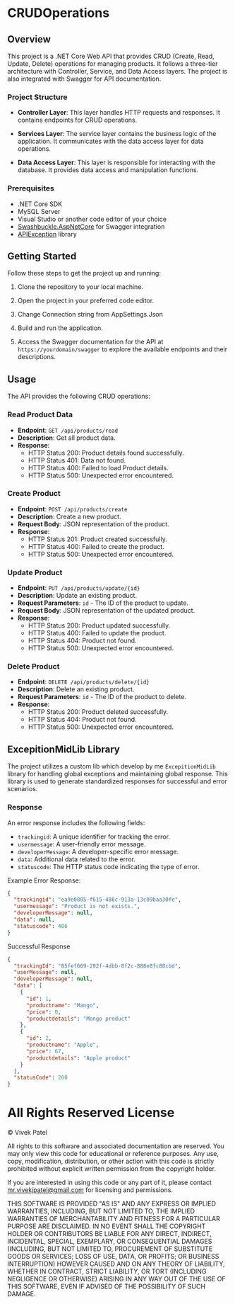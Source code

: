 # CRUDOperations

## Overview

This project is a .NET Core Web API that provides CRUD (Create, Read, Update, Delete) operations for managing products. It follows a three-tier architecture with Controller, Service, and Data Access layers. The project is also integrated with Swagger for API documentation.

### Project Structure

- **Controller Layer**: This layer handles HTTP requests and responses. It contains endpoints for CRUD operations.
  
- **Services Layer**: The service layer contains the business logic of the application. It communicates with the data access layer for data operations.

- **Data Access Layer**: This layer is responsible for interacting with the database. It provides data access and manipulation functions.

### Prerequisites

- .NET Core SDK
- MySQL Server
- Visual Studio or another code editor of your choice
- [Swashbuckle.AspNetCore](https://www.nuget.org/packages/Swashbuckle.AspNetCore) for Swagger integration
- [APIException](#apiexception-library) library

## Getting Started

Follow these steps to get the project up and running:

1. Clone the repository to your local machine.

2. Open the project in your preferred code editor.

3. Change Connection string from AppSettings.Json

4. Build and run the application.

5. Access the Swagger documentation for the API at `https://yourdomain/swagger` to explore the available endpoints and their descriptions.

## Usage

The API provides the following CRUD operations:

### Read Product Data

- **Endpoint**: `GET /api/products/read`
- **Description**: Get all product data.
- **Response**:
  - HTTP Status 200: Product details found successfully.
  - HTTP Status 401: Data not found.
  - HTTP Status 400: Failed to load Product details.
  - HTTP Status 500: Unexpected error encountered.

### Create Product

- **Endpoint**: `POST /api/products/create`
- **Description**: Create a new product.
- **Request Body**: JSON representation of the product.
- **Response**:
  - HTTP Status 201: Product created successfully.
  - HTTP Status 400: Failed to create the product.
  - HTTP Status 500: Unexpected error encountered.

### Update Product

- **Endpoint**: `PUT /api/products/update/{id}`
- **Description**: Update an existing product.
- **Request Parameters**: `id` - The ID of the product to update.
- **Request Body**: JSON representation of the updated product.
- **Response**:
  - HTTP Status 200: Product updated successfully.
  - HTTP Status 400: Failed to update the product.
  - HTTP Status 404: Product not found.
  - HTTP Status 500: Unexpected error encountered.

### Delete Product

- **Endpoint**: `DELETE /api/products/delete/{id}`
- **Description**: Delete an existing product.
- **Request Parameters**: `id` - The ID of the product to delete.
- **Response**:
  - HTTP Status 200: Product deleted successfully.
  - HTTP Status 404: Product not found.
  - HTTP Status 500: Unexpected error encountered.

## ExcepitionMidLib Library

The project utilizes a custom lib which develop by me `ExcepitionMidLib` library for handling global exceptions and maintaining global response. This library is used to generate standardized responses for successful and error scenarios.

### Response

An error response includes the following fields:

- `trackingid`: A unique identifier for tracking the error.
- `usermessage`: A user-friendly error message.
- `developerMessage`: A developer-specific error message.
- `data`: Additional data related to the error.
- `statuscode`: The HTTP status code indicating the type of error.

Example Error Response:

```json
{
  "trackingid": "ea9e0805-f615-486c-913a-13c09baa30fe",
  "usermessage": "Product is not exists.",
  "developerMessage": null,
  "data": null,
  "statuscode": 406
}
```
Successful Response

```json
{
  "trackingId": "85fef669-292f-4dbb-8f2c-888e8fc88cbd",
  "userMessage": null,
  "developerMessage": null,
  "data": [
    {
      "id": 1,
      "productname": "Mango",
      "price": 0,
      "productdetails": "Mongo product"
    },
    {
      "id": 2,
      "productname": "Apple",
      "price": 67,
      "productdetails": "Apple product"
    }
  ],
  "statusCode": 200
}
```

# All Rights Reserved License

© Vivek Patel

All rights to this software and associated documentation are reserved. You may only view this code for educational or reference purposes. Any use, copy, modification, distribution, or other action with this code is strictly prohibited without explicit written permission from the copyright holder.

If you are interested in using this code or any part of it, please contact 	mr.vivekjpatel@gmail.com for licensing and permissions.

THIS SOFTWARE IS PROVIDED "AS IS" AND ANY EXPRESS OR IMPLIED WARRANTIES, INCLUDING, BUT NOT LIMITED TO, THE IMPLIED WARRANTIES OF MERCHANTABILITY AND FITNESS FOR A PARTICULAR PURPOSE ARE DISCLAIMED. IN NO EVENT SHALL THE COPYRIGHT HOLDER OR CONTRIBUTORS BE LIABLE FOR ANY DIRECT, INDIRECT, INCIDENTAL, SPECIAL, EXEMPLARY, OR CONSEQUENTIAL DAMAGES (INCLUDING, BUT NOT LIMITED TO, PROCUREMENT OF SUBSTITUTE GOODS OR SERVICES; LOSS OF USE, DATA, OR PROFITS; OR BUSINESS INTERRUPTION) HOWEVER CAUSED AND ON ANY THEORY OF LIABILITY, WHETHER IN CONTRACT, STRICT LIABILITY, OR TORT (INCLUDING NEGLIGENCE OR OTHERWISE) ARISING IN ANY WAY OUT OF THE USE OF THIS SOFTWARE, EVEN IF ADVISED OF THE POSSIBILITY OF SUCH DAMAGE.

